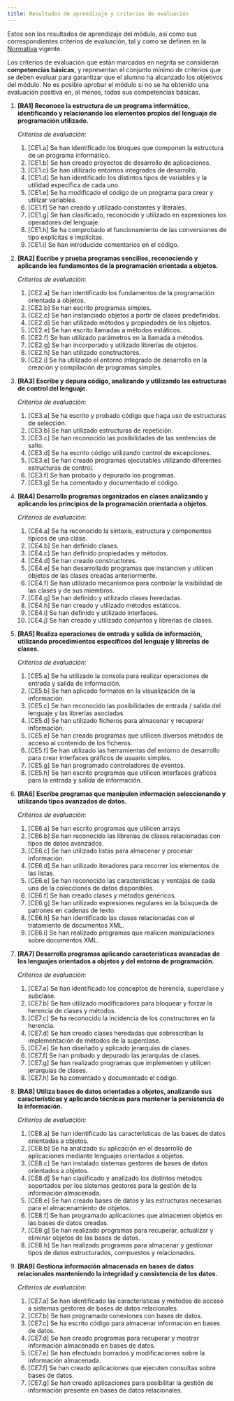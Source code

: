 ```yaml
---
title: Resultados de aprendizaje y criterios de evaluación
---
```


Estos son los resultados de aprendizaje del módulo, así como sus
correspondientes criterios de evaluación, tal y como se definen en la
[Normativa](http://www.juntadeandalucia.es/boja/2011/149/23) vigente.

Los criterios de evaluación que están marcados en negrita se consideran
**competencias básicas**, y representan el conjunto mínimo de criterios que se
deben evaluar para garantizar que el alumno ha alcanzado los objetivos del
módulo. No es posible aprobar el módulo si no se ha obtenido una evaluación
positiva en, al menos, todas sus competencias básicas.

1. **[RA1] Reconoce la estructura de un programa informático, identificando y
   relacionando los elementos propios del lenguaje de programación utilizado.**

   *Criterios de evaluación:*

   1. [CE1.a] Se han identificado los bloques que componen la estructura de un
      programa informático.
   2. [CE1.b] Se han creado proyectos de desarrollo de aplicaciones.
   3. [CE1.c] Se han utilizado entornos integrados de desarrollo.
   4. [CE1.d] Se han identificado los distintos tipos de variables y la
      utilidad específica de cada uno.
   5. [CE1.e] Se ha modificado el código de un programa para crear y utilizar
      variables.
   6. [CE1.f] Se han creado y utilizado constantes y literales.
   7. [CE1.g] Se han clasificado, reconocido y utilizado en expresiones los
      operadores del lenguaje.
   8. [CE1.h] Se ha comprobado el funcionamiento de las conversiones de tipo
      explícitas e implícitas.
   9. [CE1.i] Se han introducido comentarios en el código.

2. **[RA2] Escribe y prueba programas sencillos, reconociendo y aplicando los
   fundamentos de la programación orientada a objetos.**

   *Criterios de evaluación:*

   1. [CE2.a] Se han identificado los fundamentos de la programación orientada
      a objetos.
   2. [CE2.b] Se han escrito programas simples.
   3. [CE2.c] Se han instanciado objetos a partir de clases predefinidas.
   4. [CE2.d] Se han utilizado métodos y propiedades de los objetos.
   5. [CE2.e] Se han escrito llamadas a métodos estáticos.
   6. [CE2.f] Se han utilizado parámetros en la llamada a métodos.
   7. [CE2.g] Se han incorporado y utilizado librerías de objetos.
   8. [CE2.h] Se han utilizado constructores.
   9. [CE2.i] Se ha utilizado el entorno integrado de desarrollo en la creación
      y compilación de programas simples.

3. **[RA3] Escribe y depura código, analizando y utilizando las estructuras de
   control del lenguaje.**

   *Criterios de evaluación:*

   1. [CE3.a] Se ha escrito y probado código que haga uso de estructuras de
      selección.
   2. [CE3.b] Se han utilizado estructuras de repetición.
   3. [CE3.c] Se han reconocido las posibilidades de las sentencias de salto.
   4. [CE3.d] Se ha escrito código utilizando control de excepciones.
   5. [CE3.e] Se han creado programas ejecutables utilizando diferentes
      estructuras de control.
   6. [CE3.f] Se han probado y depurado los programas.
   7. [CE3.g] Se ha comentado y documentado el código.

4. **[RA4] Desarrolla programas organizados en clases analizando y aplicando
   los principios de la programación orientada a objetos.**

   *Criterios de evaluación:*

   1. [CE4.a] Se ha reconocido la sintaxis, estructura y componentes típicos de
      una clase.
   2. [CE4.b] Se han definido clases.
   3. [CE4.c] Se han definido propiedades y métodos.
   4. [CE4.d] Se han creado constructores.
   5. [CE4.e] Se han desarrollado programas que instancien y utilicen objetos
      de las clases creadas anteriormente.
   6. [CE4.f] Se han utilizado mecanismos para controlar la visibilidad de las
      clases y de sus miembros.
   7. [CE4.g] Se han definido y utilizado clases heredadas.
   8. [CE4.h] Se han creado y utilizado métodos estáticos.
   9. [CE4.i] Se han definido y utilizado interfaces.
   10. [CE4.j] Se han creado y utilizado conjuntos y librerías de clases.

5. **[RA5] Realiza operaciones de entrada y salida de información, utilizando
   procedimientos específicos del lenguaje y librerías de clases.**

   *Criterios de evaluación:*

   1. [CE5.a] Se ha utilizado la consola para realizar operaciones de entrada y
      salida de información.
   2. [CE5.b] Se han aplicado formatos en la visualización de la información.
   3. [CE5.c] Se han reconocido las posibilidades de entrada / salida del
      lenguaje y las librerías asociadas.
   4. [CE5.d] Se han utilizado ficheros para almacenar y recuperar información.
   5. [CE5.e] Se han creado programas que utilicen diversos métodos de acceso
      al contenido de los ficheros.
   6. [CE5.f] Se han utilizado las herramientas del entorno de desarrollo para
      crear interfaces gráficos de usuario simples.
   7. [CE5.g] Se han programado controladores de eventos.
   8. [CE5.h] Se han escrito programas que utilicen interfaces gráficos para la
      entrada y salida de información.

6. **[RA6] Escribe programas que manipulen información seleccionando y
   utilizando tipos avanzados de datos.**

   *Criterios de evaluación:*

   1. [CE6.a] Se han escrito programas que utilicen arrays
   2. [CE6.b] Se han reconocido las librerías de clases relacionadas con tipos
      de datos avanzados.
   3. [CE6.c] Se han utilizado listas para almacenar y procesar información.
   4. [CE6.d] Se han utilizado iteradores para recorrer los elementos de las
      listas.
   5. [CE6.e] Se han reconocido las características y ventajas de cada una de
      la colecciones de datos disponibles.
   6. [CE6.f] Se han creado clases y métodos genéricos.
   7. [CE6.g] Se han utilizado expresiones regulares en la búsqueda de patrones
      en cadenas de texto.
   8. [CE6.h] Se han identificado las clases relacionadas con el tratamiento de
      documentos XML.
   9. [CE6.i] Se han realizado programas que realicen manipulaciones sobre
      documentos XML.

7. **[RA7] Desarrolla programas aplicando características avanzadas de los
   lenguajes orientados a objetos y del entorno de programación.**

   *Criterios de evaluación:*

   1. [CE7.a] Se han identificado los conceptos de herencia, superclase y
      subclase.
   2. [CE7.b] Se han utilizado modificadores para bloquear y forzar la herencia
      de clases y métodos.
   3. [CE7.c] Se ha reconocido la incidencia de los constructores en la
      herencia.
   4. [CE7.d] Se han creado clases heredadas que sobrescriban la implementación
      de métodos de la superclase.
   5. [CE7.e] Se han diseñado y aplicado jerarquías de clases.
   6. [CE7.f] Se han probado y depurado las jerarquías de clases.
   7. [CE7.g] Se han realizado programas que implementen y utilicen jerarquías
      de clases.
   8. [CE7.h] Se ha comentado y documentado el código.

8. **[RA8] Utiliza bases de datos orientadas a objetos, analizando sus
   características y aplicando técnicas para mantener la persistencia de la
   información.**

   *Criterios de evaluación:*

   1. [CE8.a] Se han identificado las características de las bases de datos
      orientadas a objetos.
   2. [CE8.b] Se ha analizado su aplicación en el desarrollo de aplicaciones
      mediante lenguajes orientados a objetos.
   3. [CE8.c] Se han instalado sistemas gestores de bases de datos orientados a
      objetos.
   4. [CE8.d] Se han clasificado y analizado los distintos métodos soportados
      por los sistemas gestores para la gestión de la información almacenada.
   5. [CE8.e] Se han creado bases de datos y las estructuras necesarias para el
      almacenamiento de objetos.
   6. [CE8.f] Se han programado aplicaciones que almacenen objetos en las bases
      de datos creadas.
   7. [CE8.g] Se han realizado programas para recuperar, actualizar y eliminar
      objetos de las bases de datos.
   8. [CE8.h] Se han realizado programas para almacenar y gestionar tipos de
      datos estructurados, compuestos y relacionados.

9. **[RA9] Gestiona información almacenada en bases de datos relacionales
   manteniendo la integridad y consistencia de los datos.**

   *Criterios de evaluación:*

   1. [CE7.a] Se han identificado las características y métodos de acceso a
      sistemas gestores de bases de datos relacionales.
   2. [CE7.b] Se han programado conexiones con bases de datos.
   3. [CE7.c] Se ha escrito código para almacenar información en bases de
      datos.
   4. [CE7.d] Se han creado programas para recuperar y mostrar información
      almacenada en bases de datos.
   5. [CE7.e] Se han efectuado borrados y modificaciones sobre la información
      almacenada.
   6. [CE7.f] Se han creado aplicaciones que ejecuten consultas sobre bases de
      datos.
   7. [CE7.g] Se han creado aplicaciones para posibilitar la gestión de
      información presente en bases de datos relacionales.
